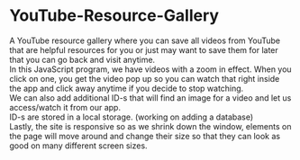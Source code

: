 # YouTube-Resource-Gallery
A YouTube resource gallery where you can save all videos from YouTube that are helpful resources for you or just may want to save them for later that you can go back and visit anytime.
</br>
In this JavaScript program, we have videos with a zoom in effect. When you click on one, you get the video pop up so you can watch that right inside the app and click away anytime if you decide to stop watching.
</br>
We can also add additional ID-s that will find an image for a video and let us access/watch it from our app.
</br>
ID-s are stored in a local storage. (working on adding a database)
</br>
Lastly, the site is responsive so as we shrink down the window, elements on the page will move around and change their size so that they can look as good on many different screen sizes.
